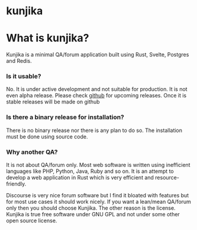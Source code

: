 # kunjika

<h1>What is kunjika?</h1>
<p>Kunjika is a minimal QA/forum application built using Rust, Svelte, Postgres and Redis.</p>
<h3>Is it usable?</h3>
<p>No. It is under active development and not suitable for production.
    It is not even alpha release. Please check
    <a href="https://github.com/Nalanda-Labs/kunjika">github</a> for upcoming releases.
    Once it is stable releases will be made on github</p>
<h3>Is there a binary release for installation?</h3>
<p>There is no binary release nor there is any plan to do so.
    The installation must be done using source code.
<h3>Why another QA?</h3>
<p>It is not about QA/forum only. Most web software is written using inefficient languages
    like PHP, Python, Java, Ruby and so on. It is an attempt to develop a web application
    in Rust which is very efficient and resource-friendly.
</p>
<p>Discourse is very nice forum software but I find it bloated with features but for most
    use cases it should work nicely. If you want a lean/mean QA/forum only then you should
    choose Kunjika. The other reason is the license. Kunjika is true free software under
    GNU GPL and not under some other open source license.
</p>
